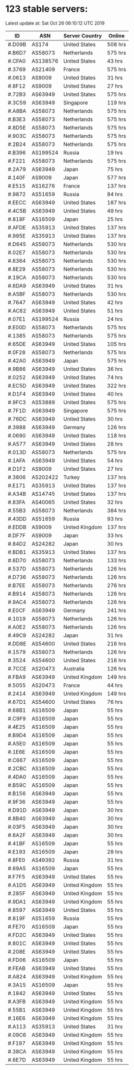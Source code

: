 # 123 stable servers:

Latest update at: Sat Oct 26 06:10:12 UTC 2019

| ID | ASN | Server Country | Online |
| -- | --- | -------------- | ------ |
| #.D09B | AS174 | United States | 508 hrs |
| #.B6D7 | AS58073 | Netherlands | 575 hrs |
| #.CFA0 | AS138576 | United States | 43 hrs |
| #.3769 | AS21409 | France | 575 hrs |
| #.0613 | AS9009 | United States | 31 hrs |
| #.8F12 | AS9009 | United States | 27 hrs |
| #.72B3 | AS63949 | United States | 575 hrs |
| #.3C59 | AS63949 | Singapore | 119 hrs |
| #.A8BA | AS58073 | Netherlands | 575 hrs |
| #.B3E3 | AS58073 | Netherlands | 575 hrs |
| #.8D5E | AS58073 | Netherlands | 575 hrs |
| #.903C | AS58073 | Netherlands | 575 hrs |
| #.2B24 | AS58073 | Netherlands | 575 hrs |
| #.B396 | AS199524 | Russia | 19 hrs |
| #.F221 | AS58073 | Netherlands | 575 hrs |
| #.2A79 | AS63949 | Japan | 75 hrs |
| #.140F | AS9009 | Japan | 577 hrs |
| #.E515 | AS16276 | France | 137 hrs |
| #.9872 | AS51659 | Russia | 84 hrs |
| #.EECC | AS63949 | United States | 187 hrs |
| #.4C5B | AS63949 | United States | 49 hrs |
| #.818F | AS16509 | Japan | 25 hrs |
| #.AFDE | AS35913 | United States | 137 hrs |
| #.995E | AS35913 | United States | 137 hrs |
| #.D645 | AS58073 | Netherlands | 530 hrs |
| #.02E7 | AS58073 | Netherlands | 530 hrs |
| #.6364 | AS58073 | Netherlands | 530 hrs |
| #.8E29 | AS58073 | Netherlands | 530 hrs |
| #.19CA | AS58073 | Netherlands | 530 hrs |
| #.6DA9 | AS63949 | United States | 31 hrs |
| #.A5BF | AS58073 | Netherlands | 530 hrs |
| #.7647 | AS63949 | United States | 42 hrs |
| #.AC62 | AS63949 | United States | 51 hrs |
| #.07E1 | AS199524 | Russia | 24 hrs |
| #.E00D | AS58073 | Netherlands | 575 hrs |
| #.1385 | AS58073 | Netherlands | 575 hrs |
| #.65DE | AS63949 | United States | 105 hrs |
| #.0F28 | AS58073 | Netherlands | 575 hrs |
| #.42A0 | AS63949 | Japan | 575 hrs |
| #.9B86 | AS63949 | United States | 36 hrs |
| #.0252 | AS63949 | United States | 74 hrs |
| #.EC5D | AS63949 | United States | 322 hrs |
| #.D1F4 | AS63949 | United States | 40 hrs |
| #.9FC3 | AS53889 | United States | 575 hrs |
| #.7F1D | AS63949 | Singapore | 575 hrs |
| #.76DC | AS63949 | United States | 30 hrs |
| #.3988 | AS63949 | Germany | 126 hrs |
| #.0690 | AS63949 | United States | 118 hrs |
| #.A577 | AS63949 | United States | 28 hrs |
| #.013D | AS58073 | Netherlands | 575 hrs |
| #.1AFA | AS63949 | United States | 54 hrs |
| #.D1F2 | AS9009 | United States | 27 hrs |
| #.3806 | AS202422 | Turkey | 137 hrs |
| #.E171 | AS35913 | United States | 137 hrs |
| #.A34B | AS14745 | United States | 137 hrs |
| #.83FA | AS40065 | United States | 32 hrs |
| #.55B3 | AS58073 | Netherlands | 384 hrs |
| #.43DD | AS51659 | Russia | 93 hrs |
| #.EDDB | AS9009 | United Kingdom | 137 hrs |
| #.DF7F | AS9009 | Japan | 33 hrs |
| #.84D2 | AS24282 | Japan | 30 hrs |
| #.BDB1 | AS35913 | United States | 137 hrs |
| #.6D70 | AS58073 | Netherlands | 133 hrs |
| #.537D | AS58073 | Netherlands | 126 hrs |
| #.D736 | AS58073 | Netherlands | 126 hrs |
| #.B7EE | AS58073 | Netherlands | 276 hrs |
| #.B914 | AS58073 | Netherlands | 126 hrs |
| #.9AC4 | AS58073 | Netherlands | 126 hrs |
| #.E0CF | AS63949 | Germany | 241 hrs |
| #.1019 | AS58073 | Netherlands | 126 hrs |
| #.A0E2 | AS58073 | Netherlands | 126 hrs |
| #.49C9 | AS24282 | Japan | 31 hrs |
| #.DD8E | AS54600 | United States | 216 hrs |
| #.1579 | AS58073 | Netherlands | 126 hrs |
| #.3524 | AS54600 | United States | 216 hrs |
| #.7CCE | AS20473 | Australia | 126 hrs |
| #.FBA9 | AS63949 | United Kingdom | 149 hrs |
| #.5055 | AS20473 | France | 44 hrs |
| #.2414 | AS63949 | United Kingdom | 149 hrs |
| #.67D1 | AS54600 | United States | 76 hrs |
| #.68B1 | AS16509 | Japan | 55 hrs |
| #.C9F9 | AS16509 | Japan | 55 hrs |
| #.4E25 | AS16509 | Japan | 55 hrs |
| #.B9D4 | AS16509 | Japan | 55 hrs |
| #.A5E0 | AS16509 | Japan | 55 hrs |
| #.1E6E | AS16509 | Japan | 55 hrs |
| #.C667 | AS16509 | Japan | 55 hrs |
| #.2CBC | AS16509 | Japan | 55 hrs |
| #.4DA0 | AS16509 | Japan | 55 hrs |
| #.B59C | AS16509 | Japan | 55 hrs |
| #.B156 | AS63949 | Japan | 55 hrs |
| #.9F36 | AS63949 | Japan | 55 hrs |
| #.D91D | AS63949 | Japan | 30 hrs |
| #.8B40 | AS63949 | Japan | 30 hrs |
| #.03F5 | AS63949 | Japan | 30 hrs |
| #.6A2F | AS63949 | Japan | 30 hrs |
| #.41BF | AS16509 | Japan | 55 hrs |
| #.E193 | AS16509 | Japan | 28 hrs |
| #.8FE0 | AS49392 | Russia | 31 hrs |
| #.69A5 | AS16509 | Japan | 55 hrs |
| #.F7F5 | AS63949 | United States | 55 hrs |
| #.A1D5 | AS63949 | United Kingdom | 55 hrs |
| #.285F | AS63949 | United Kingdom | 55 hrs |
| #.9DA1 | AS63949 | United Kingdom | 55 hrs |
| #.8597 | AS63949 | United States | 55 hrs |
| #.819F | AS51659 | Russia | 55 hrs |
| #.FE70 | AS16509 | Japan | 55 hrs |
| #.FD2C | AS63949 | United States | 55 hrs |
| #.801C | AS63949 | United States | 55 hrs |
| #.208E | AS63949 | United States | 55 hrs |
| #.FD06 | AS16509 | Japan | 55 hrs |
| #.FEAB | AS63949 | United States | 55 hrs |
| #.A824 | AS63949 | United Kingdom | 55 hrs |
| #.3A15 | AS16509 | Japan | 55 hrs |
| #.1842 | AS63949 | United States | 55 hrs |
| #.A3FB | AS63949 | United Kingdom | 55 hrs |
| #.55B1 | AS63949 | United Kingdom | 55 hrs |
| #.16E6 | AS63949 | United Kingdom | 55 hrs |
| #.A113 | AS35913 | United States | 31 hrs |
| #.09C6 | AS63949 | United Kingdom | 55 hrs |
| #.F197 | AS63949 | United Kingdom | 55 hrs |
| #.38CA | AS63949 | United Kingdom | 55 hrs |
| #.6E7D | AS63949 | United Kingdom | 55 hrs |

